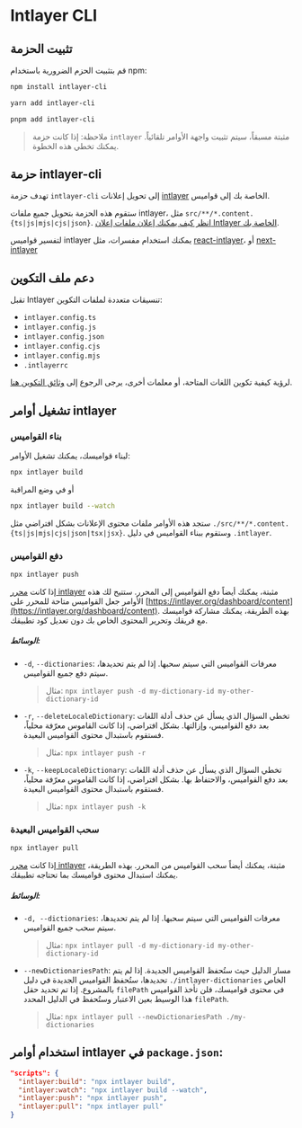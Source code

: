 # Intlayer CLI

## تثبيت الحزمة

قم بتثبيت الحزم الضرورية باستخدام npm:

```bash
npm install intlayer-cli
```

```bash
yarn add intlayer-cli
```

```bash
pnpm add intlayer-cli
```

> ملاحظة: إذا كانت حزمة `intlayer` مثبتة مسبقاً، سيتم تثبيت واجهة الأوامر تلقائياً. يمكنك تخطي هذه الخطوة.

## حزمة intlayer-cli

تهدف حزمة `intlayer-cli` إلى تحويل إعلانات [intlayer](https://github.com/aymericzip/intlayer/blob/main/packages/intlayer/README.md) الخاصة بك إلى قواميس.

ستقوم هذه الحزمة بتحويل جميع ملفات intlayer، مثل `src/**/*.content.{ts|js|mjs|cjs|json}`. [انظر كيف يمكنك إعلان ملفات إعلان Intlayer الخاصة بك](https://github.com/aymericzip/intlayer/blob/main/packages/intlayer/README.md).

لتفسير قواميس intlayer يمكنك استخدام مفسرات، مثل [react-intlayer](https://github.com/aymericzip/intlayer/blob/main/packages/react-intlayer/README.md)، أو [next-intlayer](https://github.com/aymericzip/intlayer/blob/main/packages/next-intlayer/README.md)

## دعم ملف التكوين

تقبل Intlayer تنسيقات متعددة لملفات التكوين:

- `intlayer.config.ts`
- `intlayer.config.js`
- `intlayer.config.json`
- `intlayer.config.cjs`
- `intlayer.config.mjs`
- `.intlayerrc`

لرؤية كيفية تكوين اللغات المتاحة، أو معلمات أخرى، يرجى الرجوع إلى [وثائق التكوين هنا](https://github.com/aymericzip/intlayer/blob/main/docs/ar/configuration.md).

## تشغيل أوامر intlayer

### بناء القواميس

لبناء قواميسك، يمكنك تشغيل الأوامر:

```bash
npx intlayer build
```

أو في وضع المراقبة

```bash
npx intlayer build --watch
```

ستجد هذه الأوامر ملفات محتوى الإعلانات بشكل افتراضي مثل `./src/**/*.content.{ts|js|mjs|cjs|json|tsx|jsx}`. وستقوم ببناء القواميس في دليل `.intlayer`.

### دفع القواميس

```bash
npx intlayer push
```

إذا كانت [محرر intlayer](https://github.com/aymericzip/intlayer/blob/main/docs/ar/intlayer_editor.md) مثبتة، يمكنك أيضاً دفع القواميس إلى المحرر. ستتيح لك هذه الأوامر جعل القواميس متاحة للمحرر على [https://intlayer.org/dashboard/content](https://intlayer.org/dashboard/content). بهذه الطريقة، يمكنك مشاركة قواميسك مع فريقك وتحرير المحتوى الخاص بك دون تعديل كود تطبيقك.

##### الوسائط:

- `-d`, `--dictionaries`: معرفات القواميس التي سيتم سحبها. إذا لم يتم تحديدها، سيتم دفع جميع القواميس.
  > مثال: `npx intlayer push -d my-dictionary-id my-other-dictionary-id`
- `-r`, `--deleteLocaleDictionary`: تخطي السؤال الذي يسأل عن حذف أدلة اللغات بعد دفع القواميس، وإزالتها. بشكل افتراضي، إذا كانت القاموس معرّفة محلياً، فستقوم باستبدال محتوى القواميس البعيدة.
  > مثال: `npx intlayer push -r`
- `-k`, `--keepLocaleDictionary`: تخطي السؤال الذي يسأل عن حذف أدلة اللغات بعد دفع القواميس، والاحتفاظ بها. بشكل افتراضي، إذا كانت القاموس معرّفة محلياً، فستقوم باستبدال محتوى القواميس البعيدة.
  > مثال: `npx intlayer push -k`

### سحب القواميس البعيدة

```bash
npx intlayer pull
```

إذا كانت [محرر intlayer](https://github.com/aymericzip/intlayer/blob/main/docs/ar/intlayer_editor.md) مثبتة، يمكنك أيضاً سحب القواميس من المحرر. بهذه الطريقة، يمكنك استبدال محتوى قواميسك بما تحتاجه تطبيقك.

##### الوسائط:

- `-d, --dictionaries`: معرفات القواميس التي سيتم سحبها. إذا لم يتم تحديدها، سيتم سحب جميع القواميس.
  > مثال: `npx intlayer pull -d my-dictionary-id my-other-dictionary-id`
- `--newDictionariesPath`: مسار الدليل حيث ستُحفظ القواميس الجديدة. إذا لم يتم تحديدها، ستُحفظ القواميس الجديدة في دليل `./intlayer-dictionaries` الخاص بالمشروع. إذا تم تحديد حقل `filePath` في محتوى قواميسك، فلن تأخذ القواميس هذا الوسيط بعين الاعتبار وستُحفظ في الدليل المحدد `filePath`.
  > مثال: `npx intlayer pull --newDictionariesPath ./my-dictionaries`

## استخدام أوامر intlayer في `package.json`:

```json
"scripts": {
  "intlayer:build": "npx intlayer build",
  "intlayer:watch": "npx intlayer build --watch",
  "intlayer:push": "npx intlayer push",
  "intlayer:pull": "npx intlayer pull"
}
```
